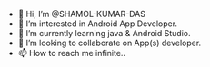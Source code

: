 - 👋 Hi, I’m @SHAMOL-KUMAR-DAS
- 👀 I’m interested in Android App Developer.
- 🌱 I’m currently learning java & Android Studio.
- 💞️ I’m looking to collaborate on App(s) developer.
- 📫 How to reach me infinite..

<!---
SHAMOL-KUMAR-DAS/SHAMOL-KUMAR-DAS is a ✨ special ✨ repository because its `README.md` (this file) appears on your GitHub profile.
You can click the Preview link to take a look at your changes.
--->
